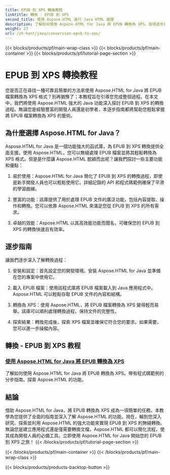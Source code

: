 ```yaml
---
title: EPUB 到 XPS 轉換教程
linktitle: 轉換 - EPUB 到 XPS
second_title: 使用 Aspose.HTML 進行 Java HTML 處理
description: 了解如何使用 Aspose.HTML for Java 將 EPUB 轉換為 XPS。取得逐步指南和程式碼範例，在這些教學中探索 Aspose.HTML 的功能。
weight: 23
url: /zh-hant/java/conversion-epub-to-xps/
---
```


{{< blocks/products/pf/main-wrap-class >}}
{{< blocks/products/pf/main-container >}}
{{< blocks/products/pf/tutorial-page-section >}}

# EPUB 到 XPS 轉換教程


您是否正在尋找一種可靠且簡單的方法來使用 Aspose.HTML for Java 將 EPUB 檔案轉換為 XPS 格式？別再猶豫了；本教程旨在引導您完成整個過程。在本文中，我們將使用 Aspose.HTML 強大的 Java 功能深入探討 EPUB 到 XPS 的轉換過程。無論您是經驗豐富的開發人員還是初學者，本逐步指南都將幫助您輕鬆掌握將 EPUB 檔案轉換為 XPS 的藝術。

## 為什麼選擇 Aspose.HTML for Java？

Aspose.HTML for Java 是一個功能強大的函式庫，為 EPUB 到 XPS 轉換提供全面支援。使用 Aspose.HTML，您可以無縫處理 EPUB 檔案並將其輕鬆轉換為 XPS 格式。但是是什麼讓 Aspose.HTML 脫穎而出呢？讓我們探討一些主要功能和優點：

1. 易於使用：Aspose.HTML for Java 簡化了 EPUB 到 XPS 的轉換過程，即使是新手開發人員也可以輕鬆使用它。詳細記錄的 API 和程式碼範例確保了平滑的學習曲線。

2. 豐富的功能：該庫提供了用於處理 EPUB 文件的廣泛功能，包括內容提取、操作和轉換。您可以依靠 Aspose.HTML 來滿足您從 EPUB 到 XPS 的所有需求。

3. 卓越的效能：Aspose.HTML 以其高效能功能而聞名，可確保您的 EPUB 到 XPS 的轉換快速且有效率。

## 逐步指南

讓我們逐步深入了解轉換過程：

1. 安裝和設定：首先設定您的開發環境。安裝 Aspose.HTML for Java 並準備在您的專案中使用它。

2. 載入 EPUB 檔案：使用該程式庫將 EPUB 檔案載入到 Java 應用程式中。 Aspose.HTML 可以輕鬆存取 EPUB 文件的內容和結構。

3. 轉換為 XPS：使用 Aspose.HTML，將 EPUB 檔案轉換為 XPS 變得輕而易舉。該庫可以順利處理轉換過程，保持文件的完整性。

4. 探索結果：轉換完成後，探索 XPS 檔案並確保它符合您的要求。如果需要，您可以進一步操縱內容。

## 轉換 - EPUB 到 XPS 教程
### [使用 Aspose.HTML for Java 將 EPUB 轉換為 XPS](./convert-epub-to-xps/)
了解如何使用 Aspose.HTML for Java 將 EPUB 轉換為 XPS。帶有程式碼範例的分步指南。探索 Aspose.HTML 的功能。

## 結論

借助 Aspose.HTML for Java，將 EPUB 轉換為 XPS 成為一項簡單的任務。本教學為您提供了全面的指南並深入了解 Aspose.HTML 的功能。現在，輪到您深入研究、探索並利用 Aspose.HTML 的強大功能來實現 EPUB 到 XPS 的無縫轉換。無論您是建立應用程式還是僅需要轉換文檔，Aspose.HTML 都可以簡化流程，使其成為開發人員的必備工具。立即使用 Aspose.HTML for Java 開始您的 EPUB 到 XPS 之旅！
{{< /blocks/products/pf/tutorial-page-section >}}

{{< /blocks/products/pf/main-container >}}
{{< /blocks/products/pf/main-wrap-class >}}

{{< blocks/products/products-backtop-button >}}

